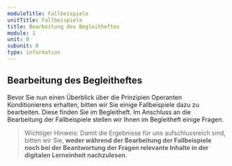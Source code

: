 ```yaml
---
moduleTitle: Fallbeispiele
unitTitle: Fallbeispiele
title: Bearbeitung des Begleitheftes
module: 1
unit: 0
subunit: 0
type: information
---
```


## Bearbeitung des Begleitheftes

Bevor Sie nun einen Überblick über die Prinzipien Operanten Konditionierens erhalten, bitten wir Sie einige Fallbeispiele dazu zu bearbeiten. Diese finden Sie im Begleitheft. Im Anschluss an die Bearbeitung der Fallbeispiele stellen wir Ihnen im Begleitheft einige Fragen. 


> Wichtiger Hinweis: Damit die Ergebnisse für uns aufschlussreich sind, bitten wir Sie, **weder während der Bearbeitung der Fallbeispiele noch bei der Beantwortung der Fragen relevante Inhalte in der digitalen Lerneinheit nachzulesen**.